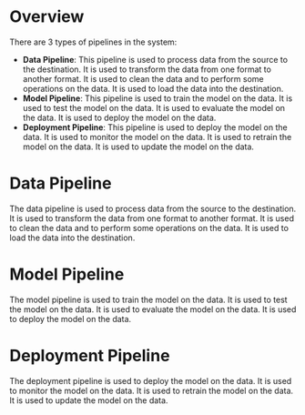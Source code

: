 # Overview

There are 3 types of pipelines in the system:

- **Data Pipeline**: This pipeline is used to process data from the source to the destination. It is used to transform the data from one
  format to another format. It is used to clean the data and to perform some operations on the data. It is used to load the data into the
  destination.
- **Model Pipeline**: This pipeline is used to train the model on the data. It is used to test the model on the data. It is used to evaluate
  the model on the data. It is used to deploy the model on the data.
- **Deployment Pipeline**: This pipeline is used to deploy the model on the data. It is used to monitor the model on the data. It is used to
  retrain the model on the data. It is used to update the model on the data.

# Data Pipeline

The data pipeline is used to process data from the source to the destination. It is used to transform the data from one format to another
format. It is used to clean the data and to perform some operations on the data. It is used to load the data into the destination.

# Model Pipeline

The model pipeline is used to train the model on the data. It is used to test the model on the data. It is used to evaluate the model on the
data. It is used to deploy the model on the data.

# Deployment Pipeline

The deployment pipeline is used to deploy the model on the data. It is used to monitor the model on the data. It is used to retrain the
model on the data. It is used to update the model on the data.
